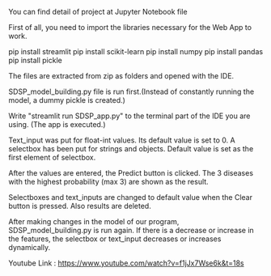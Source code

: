 You can find detail of project at Jupyter Notebook file

First of all, you need to import the libraries necessary for the Web App to work.

pip install streamlit
pip install scikit-learn
pip install numpy
pip install pandas
pip install pickle

The files are extracted from zip as folders and opened with the IDE.

SDSP_model_building.py file is run first.(Instead of constantly running the 
					model, a dummy pickle is created.)

Write "streamlit run SDSP_app.py" to the terminal part of the IDE you are using.
(The app is executed.)


Text_input was put for float-int values. Its default value is set to 0.
A selectbox has been put for strings and objects. Default value is set as 
the first element of selectbox.

After the values are entered, the Predict button is clicked. The 3 diseases 
with the highest probability (max 3) are shown as the result.

Selectboxes and text_inputs are changed to default value when the Clear button 
is pressed. Also results are deleted.

After making changes in the model of our program, SDSP_model_building.py is run again. 
If there is a decrease or increase in the features, the selectbox or text_input 
decreases or increases dynamically.

Youtube Link : https://www.youtube.com/watch?v=f1jJx7Wse6k&t=18s
